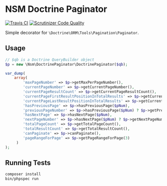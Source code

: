 NSM Doctrine Paginator 
======================

[![Travis CI](https://travis-ci.org/newism/doctrine-paginator.svg?branch=master)](https://travis-ci.org/newism/doctrine-paginator) [![Scrutinizer Code Quality](https://scrutinizer-ci.com/g/newism/doctrine-paginator/badges/quality-score.png?b=master)](https://scrutinizer-ci.com/g/newism/doctrine-paginator/?branch=master)

Simple decorator for `\Doctrine\ORM\Tools\Pagination\Paginator`.

Usage
-----

```php
// $qb is a Doctrine QueryBuilder object
$p = new \Nsm\DoctrinePaginator\DoctrinePaginator($qb);

var_dump(
    array(
        'maxPageNumber' => $p->getMaxPerPageNumber(),
        'currentPageNumber' => $p->getCurrentPageNumber(),
        'currentPageResultCount' => $p->getCurrentPageResultCount(),
        'currentPageFirstResultPositionInTotalResults' => $p->getCurrentPageFirstResultPositionInTotalResults(),
        'currentPageLastResultPositionInTotalResults' => $p->getCurrentPageLastResultPositionInTotalResults(),
        'hasPreviousPage' => $p->hasPreviousPage($pNum),
        'previousPageNumber' => $p->hasPreviousPage($pNum) ? $p->getPreviousPageNumber($pNum) : false,
        'hasNextPage' => $p->hasNextPage($pNum),
        'nextPageNumber' => $p->hasNextPage($pNum) ? $p->getNextPageNumber($pNum) : false,
        'totalPageCount' => $p->getTotalPageCount(),
        'totalResultCount' => $p->getTotalResultCount(),
        'canPaginate' => $p->canPaginate(),
        'pageRangeForPage' => $p->getPageRangeForPage(3)
     )
);
```

Running Tests
-------------

```bash
composer install
bin/phpspec run
```
